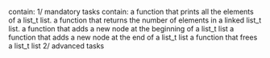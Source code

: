 contain:
1/ mandatory tasks
contain:
 a function that prints all the elements of a list_t list.
 a function that returns the number of elements in a linked list_t list.
 a function that adds a new node at the beginning of a list_t list
a function that adds a new node at the end of a list_t list
a function that frees a list_t list
2/ advanced tasks
